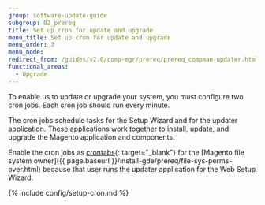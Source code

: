 ```yaml
---
group: software-update-guide
subgroup: 02_prereq
title: Set up cron for update and upgrade
menu_title: Set up cron for update and upgrade
menu_order: 3
menu_node:
redirect_from: /guides/v2.0/comp-mgr/prereq/prereq_compman-updater.html
functional_areas:
  - Upgrade
---
```


To enable us to update or upgrade your system, you must configure two cron jobs. Each cron job should run every minute.

The cron jobs schedule tasks for the Setup Wizard and for the updater application. These applications work together to install, update, and upgrade the Magento application and components.

Enable the cron jobs as [crontabs](http://ss64.com/bash/crontab.html){: target="_blank"} for the [Magento file system owner]({{ page.baseurl }}/install-gde/prereq/file-sys-perms-over.html) because that user runs the updater application for the Web Setup Wizard. 

{% include config/setup-cron.md %}


